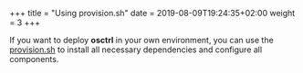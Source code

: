 +++
title = "Using provision.sh"
date = 2019-08-09T19:24:35+02:00
weight = 3
+++

If you want to deploy **osctrl** in your own environment, you can use the [provision.sh](https://github.com/jmpsec/osctrl/blob/master/deploy/provision.sh) to install all necessary dependencies and configure all components.


